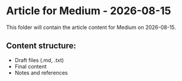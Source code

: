 # Article for Medium - 2026-08-15

This folder will contain the article content for Medium on 2026-08-15.

## Content structure:
- Draft files (.md, .txt)
- Final content
- Notes and references
